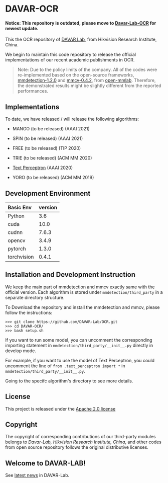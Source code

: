 # DAVAR-OCR

#### Notice: This repository is outdated, please move to [Davar-Lab-OCR](https://github.com/hikopensource/DAVAR-Lab-OCR) for newest update.

This the OCR repository of [DAVAR Lab](https://davar-lab.github.io/), from Hikvision Research Institute, China. 

We begin to maintain this code repository to release the official implementations of our recent academic publishments in OCR.

> Note: Due to the policy limits of the company. All of the codes were re-implemented based on the open-source frameworks, [mmdetection-1.2.0](https://github.com/open-mmlab/mmdetection/releases/tag/v1.2.0) and [mmcv-0.4.2](https://github.com/open-mmlab/mmcv/releases/tag/v0.4.2), from [open-mmlab](https://github.com/open-mmlab "open-mmlab"). Therefore, the demonstrated results might be slightly different from the reported performances.

## Implementations
To date, we have released / will release the following algorithms:

- MANGO (to be released) (AAAI 2021)

- SPIN (to be released) (AAAI 2021)

- FREE (to be released) (TIP 2020)

- TRIE (to be released) (ACM MM 2020)

- [Text Perceptron](mmdetection/third_party/text_perceptron) (AAAI 2020)

- YORO (to be released) (ACM MM 2019)

## Development Environment

| Basic Env   | version |
| :---------- | ------- |
| Python      | 3.6     |
| cuda        | 10.0    |
| cudnn       | 7.6.3   |
| opencv      | 3.4.9   |
| pytorch     | 1.3.0   |
| torchvision | 0.4.1   |

## Installation and Development Instruction 
We keep the main part of mmdetection and mmcv exactly same with the official version. Each algorithm is stored under `mmdetection/third_party` in a separate directory structure.

To Download the repository and install the mmdetection and mmcv, please follow the instructions:
``` basic
>>> git clone https://github.com/DAVAR-Lab/OCR.git
>>> cd DAVAR-OCR/
>>> bash setup.sh
```
If you want to run some model, you can uncomment the corresponding importing statement in `mmdetection/third_party/__init__.py` directly in develop mode.

For example, if you want to use the model of Text Perceptron, you could uncomment the line of `from .text_perceptron import *` in `mmdetection/third_party/__init__.py`.

Going to the specifc algorithm's directory to see more details.
## License
This project is released under the [Apache 2.0 license](mmdetection/third_party/LICENSE)

## Copyright

The copyright of corresponding contributions of our third-party modules belongs to *Davar-Lab, Hikvision Research Institute, China*, and other codes from open source repository follows the original distributive licenses.

## Welcome to DAVAR-LAB!
See [latest news](https://davar-lab.github.io/) in DAVAR-Lab.
